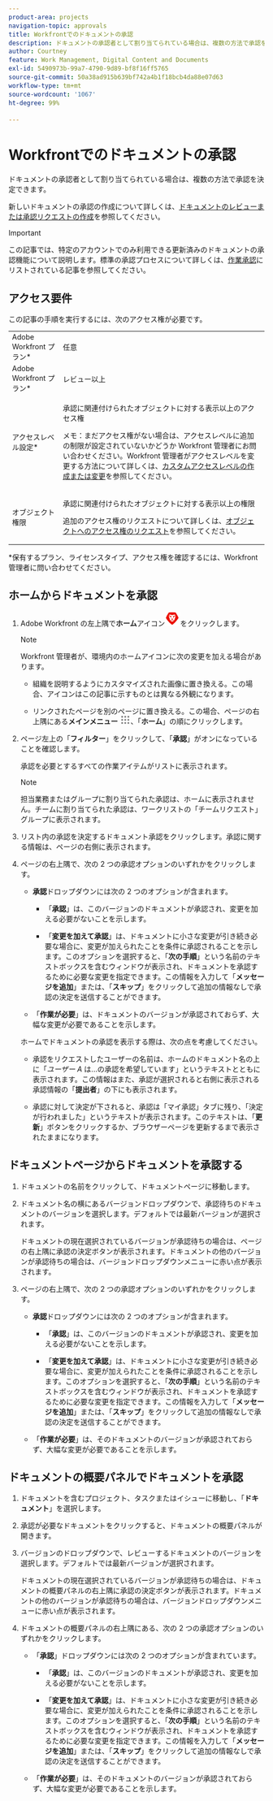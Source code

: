 ```yaml
---
product-area: projects
navigation-topic: approvals
title: Workfrontでのドキュメントの承認
description: ドキュメントの承認者として割り当てられている場合は、複数の方法で承認を決定できます。
author: Courtney
feature: Work Management, Digital Content and Documents
exl-id: 5490973b-99a7-4790-9d89-bf8f16ff5765
source-git-commit: 50a38ad915b639bf742a4b1f18bcb4da88e07d63
workflow-type: tm+mt
source-wordcount: '1067'
ht-degree: 99%

---
```


# Workfrontでのドキュメントの承認

ドキュメントの承認者として割り当てられている場合は、複数の方法で承認を決定できます。

新しいドキュメントの承認の作成について詳しくは、[ドキュメントのレビューまたは承認リクエストの作成](/help/quicksilver/review-and-approve-work/document-reviews-and-approvals/manage-document-approvals/create-a-document-approval.md)を参照してください。

>[!IMPORTANT]
>
>この記事では、特定のアカウントでのみ利用できる更新済みのドキュメントの承認機能について説明します。標準の承認プロセスについて詳しくは、[作業承認](/help/quicksilver/review-and-approve-work/manage-approvals/manage-approvals.md)にリストされている記事を参照してください。

## アクセス要件

この記事の手順を実行するには、次のアクセス権が必要です。

<table style="table-layout:auto"> 
 <col> 
 <col> 
 <tbody> 
  <tr> 
   <td role="rowheader">Adobe Workfront プラン*</td> 
   <td> <p>任意</p> </td> 
  </tr> 
  <tr> 
   <td role="rowheader">Adobe Workfront プラン*</td> 
   <td> <p>レビュー以上</p> </td> 
  </tr> 
  <tr> 
   <td role="rowheader">アクセスレベル設定*</td> 
   <td> <p>承認に関連付けられたオブジェクトに対する表示以上のアクセス権</p> <p>メモ：まだアクセス権がない場合は、アクセスレベルに追加の制限が設定されていないかどうか Workfront 管理者にお問い合わせください。Workfront 管理者がアクセスレベルを変更する方法について詳しくは、<a href="/help/quicksilver/administration-and-setup/add-users/configure-and-grant-access/create-modify-access-levels.md" class="MCXref xref">カスタムアクセスレベルの作成または変更</a>を参照してください。</p> </td> 
  </tr> 
  <tr> 
   <td role="rowheader">オブジェクト権限</td> 
   <td> <p>承認に関連付けられたオブジェクトに対する表示以上の権限</p> <p>追加のアクセス権のリクエストについて詳しくは、<a href="/help/quicksilver/workfront-basics/grant-and-request-access-to-objects/request-access.md" class="MCXref xref">オブジェクトへのアクセス権のリクエスト</a>を参照してください。</p> </td> 
  </tr> 
 </tbody> 
</table>

&#42;保有するプラン、ライセンスタイプ、アクセス権を確認するには、Workfront 管理者に問い合わせてください。

## ホームからドキュメントを承認

1. Adobe Workfront の左上隅で&#x200B;**ホーム**&#x200B;アイコン![](../assets/home-icon-30x29.png)をクリックします。

   >[!NOTE]
   >
   >Workfront 管理者が、環境内のホームアイコンに次の変更を加える場合があります。
   >
   >* 組織を説明するようにカスタマイズされた画像に置き換える。この場合、アイコンはこの記事に示すものとは異なる外観になります。
   >
   >* リンクされたページを別のページに置き換える。この場合、ページの右上隅にある&#x200B;**メインメニュー** ![](../assets/main-menu-icon.png)、「**ホーム**」の順にクリックします。

1. ページ左上の「**フィルター**」をクリックして、「**承認**」がオンになっていることを確認します。

   承認を必要とするすべての作業アイテムがリストに表示されます。

   >[!NOTE]
   >
   >担当業務またはグループに割り当てられた承認は、ホームに表示されません。チームに割り当てられた承認は、ワークリストの「チームリクエスト」グループに表示されます。

1. リスト内の承認を決定するドキュメント承認をクリックします。承認に関する情報は、ページの右側に表示されます。

1. ページの右上隅で、次の 2 つの承認オプションのいずれかをクリックします。

   * **承認**&#x200B;ドロップダウンには次の 2 つのオプションが含まれます。

      * 「**承認**」は、このバージョンのドキュメントが承認され、変更を加える必要がないことを示します。

      * 「**変更を加えて承認**」は、ドキュメントに小さな変更が引き続き必要な場合に、変更が加えられたことを条件に承認されることを示します。このオプションを選択すると、「**次の手順**」という名前のテキストボックスを含むウィンドウが表示され、ドキュメントを承認するために必要な変更を指定できます。この情報を入力して「**メッセージを追加**」または、「**スキップ**」をクリックして追加の情報なしで承認の決定を送信することができます。

   * 「**作業が必要**」は、ドキュメントのバージョンが承認されておらず、大幅な変更が必要であることを示します。

   ホームでドキュメントの承認を表示する際は、次の点を考慮してください。

   * 承認をリクエストしたユーザーの名前は、ホームのドキュメント名の上に「*ユーザー A* は...の承認を希望しています」というテキストとともに表示されます。この情報はまた、承認が選択されると右側に表示される承認情報の「**提出者**」の下にも表示されます。

   * 承認に対して決定が下されると、承認は「マイ承認」タブに残り、「決定が行われました」というテキストが表示されます。このテキストは、「**更新**」ボタンをクリックするか、ブラウザーページを更新するまで表示されたままになります。

## ドキュメントページからドキュメントを承認する

1. ドキュメントの名前をクリックして、ドキュメントページに移動します。

1. ドキュメント名の横にあるバージョンドロップダウンで、承認待ちのドキュメントのバージョンを選択します。デフォルトでは最新バージョンが選択されます。

   ドキュメントの現在選択されているバージョンが承認待ちの場合は、ページの右上隅に承認の決定ボタンが表示されます。ドキュメントの他のバージョンが承認待ちの場合は、バージョンドロップダウンメニューに赤い点が表示されます。

   <!--
   ![](/help/quicksilver/review-and-approve-work/document-reviews-and-approvals/assets/version-dropdown-red-dot.png)
   -->

1. ページの右上隅で、次の 2 つの承認オプションのいずれかをクリックします。

   * **承認**&#x200B;ドロップダウンには次の 2 つのオプションが含まれます。

      * 「**承認**」は、このバージョンのドキュメントが承認され、変更を加える必要がないことを示します。

      * 「**変更を加えて承認**」は、ドキュメントに小さな変更が引き続き必要な場合に、変更が加えられたことを条件に承認されることを示します。このオプションを選択すると、「**次の手順**」という名前のテキストボックスを含むウィンドウが表示され、ドキュメントを承認するために必要な変更を指定できます。この情報を入力して「**メッセージを追加**」または、「**スキップ**」をクリックして追加の情報なしで承認の決定を送信することができます。

   * 「**作業が必要**」は、そのドキュメントのバージョンが承認されておらず、大幅な変更が必要であることを示します。

## ドキュメントの概要パネルでドキュメントを承認

1. ドキュメントを含むプロジェクト、タスクまたはイシューに移動し、「**ドキュメント**」を選択します。

1. 承認が必要なドキュメントをクリックすると、ドキュメントの概要パネルが開きます。

1. バージョンのドロップダウンで、レビューするドキュメントのバージョンを選択します。デフォルトでは最新バージョンが選択されます。

   ドキュメントの現在選択されているバージョンが承認待ちの場合は、ドキュメントの概要パネルの右上隅に承認の決定ボタンが表示されます。ドキュメントの他のバージョンが承認待ちの場合は、バージョンドロップダウンメニューに赤い点が表示されます。

   <!--
   ![](/help/quicksilver/review-and-approve-work/document-reviews-and-approvals/assets/version-dropdown-red-dot.png)
   -->

1. ドキュメントの概要パネルの右上隅にある、次の 2 つの承認オプションのいずれかをクリックします。

   * 「**承認**」ドロップダウンには次の 2 つのオプションが含まれています。

      * 「**承認**」は、このバージョンのドキュメントが承認され、変更を加える必要がないことを示します。

      * 「**変更を加えて承認**」は、ドキュメントに小さな変更が引き続き必要な場合に、変更が加えられたことを条件に承認されることを示します。このオプションを選択すると、「**次の手順**」という名前のテキストボックスを含むウィンドウが表示され、ドキュメントを承認するために必要な変更を指定できます。この情報を入力して「**メッセージを追加**」または、「**スキップ**」をクリックして追加の情報なしで承認の決定を送信することができます。

   * 「**作業が必要**」は、そのドキュメントのバージョンが承認されておらず、大幅な変更が必要であることを示します。